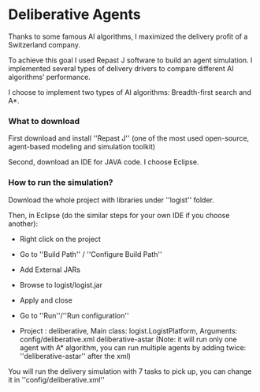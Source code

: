 # Deliberative Agents

Thanks to some famous AI algorithms, I maximized the delivery profit of a Switzerland company.

To achieve this goal I used Repast J software to build an agent simulation. I implemented several 
types of delivery drivers to compare different AI algorithms’ performance.

I choose to implement two types of AI algorithms: Breadth-first search and A*.

### What to download

First download and install ''Repast J'' (one of the most used open-source, agent-based modeling 
and simulation toolkit)

Second, download an IDE for JAVA code. I choose Eclipse.

### How to run the simulation?

Download the whole project with libraries under ''logist'' folder.

Then, in Eclipse (do the similar steps for your own IDE if you choose another):

- Right click on the project

- Go to ''Build Path'' / ''Configure Build Path''

- Add External JARs

- Browse to logist/logist.jar

- Apply and close

- Go to ''Run''/''Run configuration''

- Project : deliberative, Main class: logist.LogistPlatform, Arguments: config/deliberative.xml deliberative-astar
(Note: it will run only one agent with A* algorithm, you can run multiple agents by adding twice: ''deliberative-astar'' after the xml)

You will run the delivery simulation with 7 tasks to pick up, you can change it in ''config/deliberative.xml''